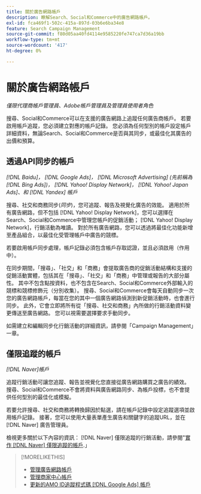 ```yaml
---
title: 關於廣告網路帳戶
description: 瞭解Search、Social和Commerce中的廣告網路帳戶。
exl-id: fca469f1-502c-415a-897d-03b6e6ba34e8
feature: Search Campaign Management
source-git-commit: f80d05aa40fd4114e9585220fe747ca7d36a19bb
workflow-type: tm+mt
source-wordcount: '417'
ht-degree: 0%

---
```


# 關於廣告網路帳戶

*僅限代理商帳戶管理員、Adobe帳戶管理員及管理員使用者角色*

搜尋、Social和Commerce可以在支援的廣告網路上追蹤任何廣告商帳戶。 若要啟用帳戶追蹤，您必須建立對應的帳戶記錄。 您必須為任何型別的帳戶設定帳戶詳細資料，無論Search、Social和Commerce是否與其同步，或最佳化其廣告的出價和預算。

## 透過API同步的帳戶

*[!DNL Baidu]， [!DNL Google Ads]， [!DNL Microsoft Advertising] (先前稱為 [!DNL Bing Ads])， [!DNL Yahoo! Display Network]， [!DNL Yahoo! Japan Ads]、和 [!DNL Yandex] 帳戶*

搜尋、社交和商務同步(*同步*)，您可追蹤、報告及視覺化廣告的效能。 適用於所有廣告網路，但不包括 [!DNL Yahoo! Display Network]，您可以選擇在Search、Social和Commerce中管理您帳戶的促銷活動； [!DNL Yahoo! Display Network]，行銷活動為唯讀。 對於所有廣告網路，您可以透過將最佳化功能新增至產品組合，以最佳化受管理帳戶中廣告的競標。

若要啟用帳戶同步處理，帳戶記錄必須包含帳戶存取認證，並且必須啟用（作用中）。

在同步期間，「搜尋」、「社交」和「商務」會提取廣告商的促銷活動結構和支援的促銷活動實體，包括其在「搜尋」、「社交」和「商務」中管理或報告的大部分屬性。 其中不包含點按資料，也不包含在Search、Social和Commerce外部輸入的競標和競標修飾元（分別收集）。 搜尋、Social和Commerce會每天自動同步一次您的廣告網路帳戶，每當在您的其中一個廣告網路偵測到新促銷活動時，也會進行同步。 此外，它會立即將所有從「搜尋、社交和商務」內所做的行銷活動資料變更傳送至廣告網路。 您可以視需要選擇要求手動同步。

如需建立和編輯同步化行銷活動的詳細資訊，請參閱「Campaign Management」一章。

## 僅限追蹤的帳戶

*[!DNL Naver]帳戶*

追蹤行銷活動可讓您追蹤、報告並視覺化您直接從廣告網路購買之廣告的績效。 搜尋、Social和Commerce不會將資料與廣告網路同步、為帳戶投標，也不會提供任何型別的最佳化或模擬。

若要允許搜尋、社交和商務將轉換歸因於點選，請在帳戶記錄中設定追蹤選項並啟用帳戶記錄。 接著，您可以使用大量表單產生廣告和關鍵字的追蹤URL，並在 [!DNL Naver] 廣告管理員。

檢視更多關於以下內容的資訊： [!DNL Naver] 僅限追蹤的行銷活動，請參閱&quot;[實作 [!DNL Naver] 僅限追蹤的帳戶](/help/search-social-commerce/campaign-management/naver-tracking-only-account-implement.md).」

>[!MORELIKETHIS]
>
>* [管理廣告網路帳戶](ad-network-account-manage.md)
>* [管理商家中心帳戶](merchant-account-manage.md)
>* [更新的AMO ID追蹤程式碼 [!DNL Google Ads] 帳戶](update-amo-id-google.md)
